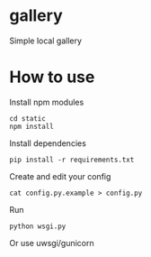 # gallery
Simple local gallery

# How to use
Install npm modules
```
cd static
npm install
```
Install dependencies
```
pip install -r requirements.txt
```
Create and edit your config
```
cat config.py.example > config.py
```
Run
```
python wsgi.py
```
Or use uwsgi/gunicorn